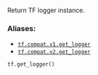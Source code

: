 
Return TF logger instance.


### Aliases:
- [ `tf.compat.v1.get_logger` ](/api_docs/python/tf/get_logger)
- [ `tf.compat.v2.get_logger` ](/api_docs/python/tf/get_logger)


```
tf.get_logger()

```

